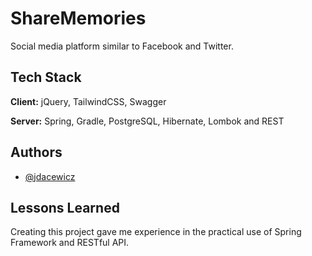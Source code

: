# ShareMemories

Social media platform similar to Facebook and Twitter.


## Tech Stack

**Client:** jQuery, TailwindCSS, Swagger

**Server:** Spring, Gradle, PostgreSQL, Hibernate, Lombok and REST


## Authors

- [@jdacewicz](https://www.github.com/jdacewicz)


## Lessons Learned

Creating this project gave me experience in the practical use of Spring Framework and RESTful API.
